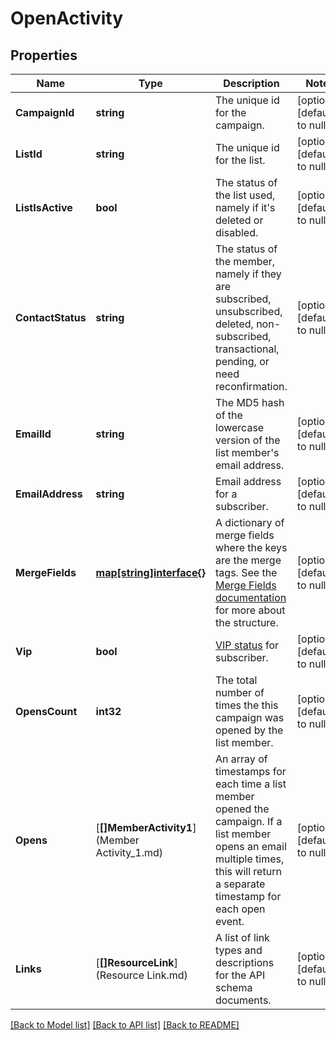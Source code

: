 # OpenActivity

## Properties
Name | Type | Description | Notes
------------ | ------------- | ------------- | -------------
**CampaignId** | **string** | The unique id for the campaign. | [optional] [default to null]
**ListId** | **string** | The unique id for the list. | [optional] [default to null]
**ListIsActive** | **bool** | The status of the list used, namely if it&#x27;s deleted or disabled. | [optional] [default to null]
**ContactStatus** | **string** | The status of the member, namely if they are subscribed, unsubscribed, deleted, non-subscribed, transactional, pending, or need reconfirmation. | [optional] [default to null]
**EmailId** | **string** | The MD5 hash of the lowercase version of the list member&#x27;s email address. | [optional] [default to null]
**EmailAddress** | **string** | Email address for a subscriber. | [optional] [default to null]
**MergeFields** | [**map[string]interface{}**](interface{}.md) | A dictionary of merge fields where the keys are the merge tags. See the [Merge Fields documentation](https://mailchimp.com/developer/marketing/docs/merge-fields/#structure) for more about the structure. | [optional] [default to null]
**Vip** | **bool** | [VIP status](https://mailchimp.com/help/designate-and-send-to-vip-contacts/) for subscriber. | [optional] [default to null]
**OpensCount** | **int32** | The total number of times the this campaign was opened by the list member. | [optional] [default to null]
**Opens** | [**[]MemberActivity1**](Member Activity_1.md) | An array of timestamps for each time a list member opened the campaign. If a list member opens an email multiple times, this will return a separate timestamp for each open event. | [optional] [default to null]
**Links** | [**[]ResourceLink**](Resource Link.md) | A list of link types and descriptions for the API schema documents. | [optional] [default to null]

[[Back to Model list]](../README.md#documentation-for-models) [[Back to API list]](../README.md#documentation-for-api-endpoints) [[Back to README]](../README.md)


